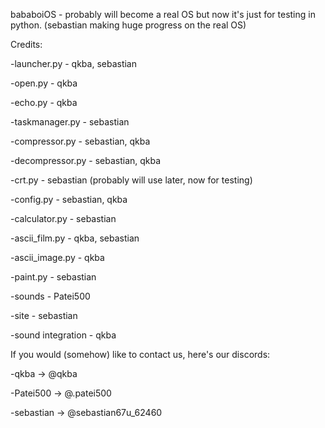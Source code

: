bababoiOS - probably will become a real OS but now it's just for testing in python. (sebastian making huge progress on the real OS)

Credits:

-launcher.py - qkba, sebastian

-open.py - qkba

-echo.py - qkba

-taskmanager.py - sebastian

-compressor.py - sebastian, qkba

-decompressor.py - sebastian, qkba

-crt.py - sebastian (probably will use later, now for testing)

-config.py - sebastian, qkba

-calculator.py - sebastian

-ascii_film.py - qkba, sebastian

-ascii_image.py - qkba

-paint.py - sebastian

-sounds - Patei500

-site - sebastian

-sound integration - qkba

If you would (somehow) like to contact us, here's our discords:

-qkba -> @qkba

-Patei500 -> @.patei500

-sebastian -> @sebastian67u_62460
